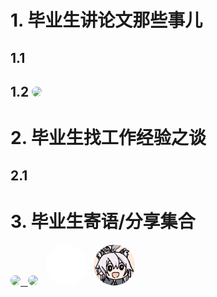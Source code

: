 # 1. 毕业生讲论文那些事儿

## 1.1

## 1.2 <a href="./sharings/xd.html" target="_self"><img src="https://avatars.githubusercontent.com/u/8464332?v=4" width="46" style="border-radius:50%; overflow:hidden;" /></a>


# 2. 毕业生找工作经验之谈

## 2.1 

# 3. 毕业生寄语/分享集合
<a href="./sharings/wucan.html" target="_self"><img src="https://avatars.githubusercontent.com/u/14739924?s=400&u=a095e50a3f13a6f56f784fd9cb4097bd4d033416&v=4" width="66" style="border-radius:50%; overflow:hidden;" /> &nbsp; </a><a href="./sharings/wangty.html" target="_self"><img src="https://avatars.githubusercontent.com/u/9990121?v=4" width="66" style="border-radius:50%; overflow:hidden;" /></a> &nbsp; <a href="./sharings/niming.html" target="_self"><img src="./imgs/niming.jpg" width="66" style="border-radius:50%; overflow:hidden;" /></a> &nbsp; <a href="./sharings/tyq.html" target="_self"><img src="./imgs/tyq.jpg" width="66" style="border-radius:50%; overflow:hidden;" /></a>

